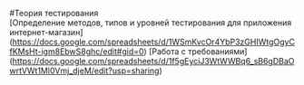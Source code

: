 #Теория тестирования  
[Определение методов, типов и уровней тестирования для приложения интернет-магазин] (https://docs.google.com/spreadsheets/d/1WSmKvcOr4YbP3zGHIWtgOgyCfKMsHt-igm8EbwS8ghc/edit#gid=0)
[Работа с требованиями] (https://docs.google.com/spreadsheets/d/1f5gEyciJ3WtWWBq6_sB6gDBaOwrtVWt1Ml0Vmj_djeM/edit?usp=sharing)

